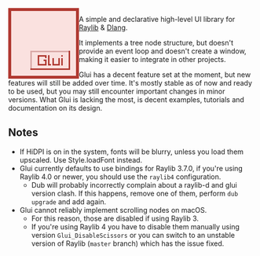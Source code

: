 <img src="./logo.png" alt="Glui" height="144" align="left" />

A simple and declarative high-level UI library for [Raylib](https://www.raylib.com/) & [Dlang](https://dlang.org/).

It implements a tree node structure, but doesn't provide an event loop and doesn't create a window, making it easier
to integrate in other projects.

Glui has a decent feature set at the moment, but new features will still be added over time. It's mostly stable as of
now and ready to be used, but you may still encounter important changes in minor versions. What Glui is lacking the
most, is decent examples, tutorials and documentation on its design.

## Notes

* If HiDPI is on in the system, fonts will be blurry, unless you load them upscaled. Use Style.loadFont instead.
* Glui currently defaults to use bindings for Raylib 3.7.0, if you're using Raylib 4.0 or newer, you should use the
  `raylib4` configuration.
  * Dub will probably incorrectly complain about a raylib-d and glui version clash. If this happens, remove one of them,
    perform `dub upgrade` and add again.
* Glui cannot reliably implement scrolling nodes on macOS.
  * For this reason, those are disabled if using Raylib 3.
  * If you're using Raylib 4 you have to disable them manually using version `Glui_DisableScissors` or you can switch to
    an unstable version of Raylib (`master` branch) which has the issue fixed.
